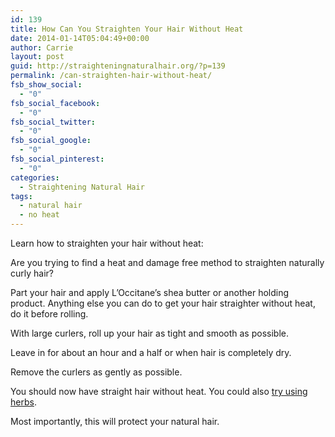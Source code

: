 ```yaml
---
id: 139
title: How Can You Straighten Your Hair Without Heat
date: 2014-01-14T05:04:49+00:00
author: Carrie
layout: post
guid: http://straighteningnaturalhair.org/?p=139
permalink: /can-straighten-hair-without-heat/
fsb_show_social:
  - "0"
fsb_social_facebook:
  - "0"
fsb_social_twitter:
  - "0"
fsb_social_google:
  - "0"
fsb_social_pinterest:
  - "0"
categories:
  - Straightening Natural Hair
tags:
  - natural hair
  - no heat
---
```

Learn how to straighten your hair without heat:

Are you trying to find a heat and damage free method to straighten naturally curly hair?

Part your hair and apply L’Occitane’s shea butter or another holding product. Anything else you can do to get your hair straighter without heat, do it before rolling.

With large curlers, roll up your hair as tight and smooth as possible.

Leave in for about an hour and a half or when hair is completely dry.

Remove the curlers as gently as possible.

You should now have straight hair without heat. You could also [try using herbs](http://straighteningnaturalhair.org/herbs-straighten-black-hair/).

Most importantly, this will protect your natural hair.